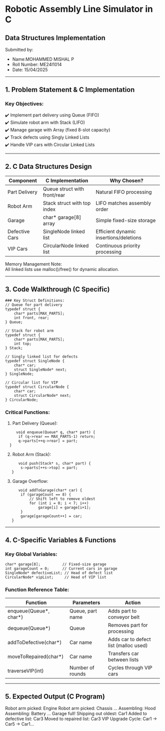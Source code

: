 # Robotic Assembly Line Simulator in C  
## Data Structures Implementation  
Submitted by:  
- Name:MOHAMMED MISHAL P  
- Roll Number: ME24I1014
- Date: 15/04/2025  

---

## 1. Problem Statement & C Implementation  
### Key Objectives:  
✔️ Implement part delivery using Queue (FIFO)  
✔️ Simulate robot arm with Stack (LIFO)  
✔️ Manage garage with Array (fixed 8-slot capacity)  
✔️ Track defects using Singly Linked Lists  
✔️ Handle VIP cars with Circular Linked Lists  

---

## 2. C Data Structures Design  

| Component       | C Implementation              | Why Chosen?                          |
|---------------------|-----------------------------------|------------------------------------------|
| Part Delivery       | Queue struct with front/rear    | Natural FIFO processing                  |
| Robot Arm           | Stack struct with top index     | LIFO matches assembly order              |
| Garage              | char* garage[8] array           | Simple fixed-size storage                |
| Defective Cars      | SingleNode linked list          | Efficient dynamic insertions/deletions   |
| VIP Cars            | CircularNode linked list        | Continuous priority processing           |

Memory Management Note:  
All linked lists use malloc()/free() for dynamic allocation.

---

## 3. Code Walkthrough (C Specific)  
```
### Key Struct Definitions:
// Queue for part delivery
typedef struct {
    char* parts[MAX_PARTS];
    int front, rear;
} Queue;

// Stack for robot arm
typedef struct {
    char* parts[MAX_PARTS];
    int top;
} Stack;

// Singly linked list for defects
typedef struct SingleNode {
    char* car;
    struct SingleNode* next;
} SingleNode;

// Circular list for VIP
typedef struct CircularNode {
    char* car;
    struct CircularNode* next;
} CircularNode;
```
### Critical Functions:
1. Part Delivery (Queue):
 ```
      void enqueue(Queue* q, char* part) {
       if (q->rear == MAX_PARTS-1) return;
       q->parts[++q->rear] = part;
   }
 ```

2. Robot Arm (Stack):
```
      void push(Stack* s, char* part) {
       s->parts[++s->top] = part;
   }
```

3. Garage Overflow:
```
      void addToGarage(char* car) {
       if (garageCount == 8) {
           // Shift left to remove oldest
           for (int i = 0; i < 7; i++) 
               garage[i] = garage[i+1];
       }
       garage[garageCount++] = car;
   }
```

---

## 4. C-Specific Variables & Functions  

### Key Global Variables:
```
char* garage[8];          // Fixed-size garage
int garageCount = 0;      // Current cars in garage
SingleNode* defectiveList; // Head of defect list
CircularNode* vipList;     // Head of VIP list
```

### Function Reference Table:

| Function              | Parameters       | Action                              |
|---------------------------|----------------------|-----------------------------------------|
| enqueue(Queue*, char*)  | Queue, part name     | Adds part to conveyor belt              |
| dequeue(Queue*)         | Queue                | Removes part for processing             |
| addToDefective(char*)   | Car name             | Adds car to defect list (malloc used)   |
| moveToRepaired(char*)   | Car name             | Transfers car between lists             |
| traverseVIP(int)        | Number of rounds     | Cycles through VIP cars                 |

---

## 5. Expected Output (C Program)  

Robot arm picked: Engine
Robot arm picked: Chassis
...
Assembling: Hood
Assembling: Battery
...
Garage full! Shipping out oldest: Car1
Added to defective list: Car3
Moved to repaired list: Car3
VIP Upgrade Cycle: Car1 -> Car5 -> Car1...
